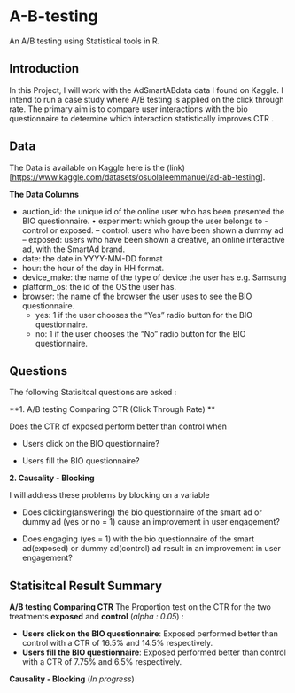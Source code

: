 # A-B-testing
An A/B testing using Statistical tools in R.

## Introduction

In this Project, I will work with the AdSmartABdata data I found on Kaggle. I intend to run a case study where A/B testing is applied on the click through rate. The primary aim is to compare user interactions with the bio questionnaire to determine which interaction statistically improves CTR .

## Data 
The Data is available on Kaggle here is the (link)[https://www.kaggle.com/datasets/osuolaleemmanuel/ad-ab-testing].

**The Data Columns**

- auction_id: the unique id of the online user who has been presented the BIO questionnaire. • experiment: which group the user belongs to - control or exposed.
– control: users who have been shown a dummy ad
– exposed: users who have been shown a creative, an online interactive ad, with the SmartAd
brand.
- date: the date in YYYY-MM-DD format
- hour: the hour of the day in HH format.
- device_make: the name of the type of device the user has e.g. Samsung
- platform_os: the id of the OS the user has.
- browser: the name of the browser the user uses to see the BIO questionnaire. 
     - yes: 1 if the user chooses the “Yes” radio button for the BIO questionnaire.
     - no: 1 if the user chooses the “No” radio button for the BIO questionnaire.

## Questions
The following Statisitcal questions are asked : 

**1. A/B testing Comparing CTR (Click Through Rate) **

Does the CTR of exposed perform better than control when

 - Users click on the BIO questionnaire?

 - Users fill the BIO questionnaire?

**2. Causality - Blocking**

I will address these problems by blocking on a variable

 - Does clicking(answering) the bio questionnaire of the smart ad or dummy ad (yes or no = 1) cause an improvement in user engagement?

 - Does engaging (yes = 1) with the bio questionnaire of the smart ad(exposed) or dummy ad(control) ad result in an improvement in user engagement?


## Statisitcal Result Summary
**A/B testing Comparing CTR**
The Proportion test on the CTR for the two treatments **exposed** and **control** (_alpha : 0.05_) :
- **Users click on the BIO questionnaire**: Exposed performed better than control with a CTR of 16.5% and 14.5% respectively.
- **Users fill the BIO questionnaire**: Exposed performed better than control with a CTR of 7.75% and 6.5% respectively.

**Causality - Blocking** (_In progress_)

